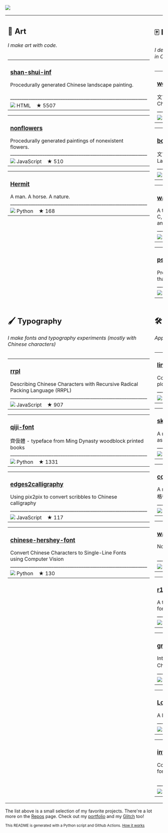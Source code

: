 <img src="https://github.com/LingDong-/shan-shui-inf/raw/master/screenshots/screen002.jpg?raw=true"></img><table><tr>
<td valign="top"><h2>🎨 Art</h2><i>I make art with code.</i><br><br><table><tr><td><h3><a href="https://github.com/LingDong-/shan-shui-inf">shan-shui-inf</a></h3>Procedurally generated Chinese landscape painting. <br><br>____________________________________________________________</tr><tr><td><img src="https://via.placeholder.com/12/e34c26/000000?text=+"></img>&nbsp;HTML&nbsp;&nbsp;&nbsp;&nbsp;★ 5507</td></tr></table><table><tr><td><h3><a href="https://github.com/LingDong-/nonflowers">nonflowers</a></h3>Procedurally generated paintings of nonexistent <br>flowers. <br>____________________________________________________________</tr><tr><td><img src="https://via.placeholder.com/12/f1e05a/000000?text=+"></img>&nbsp;JavaScript&nbsp;&nbsp;&nbsp;&nbsp;★ 510</td></tr></table><table><tr><td><h3><a href="https://github.com/LingDong-/Hermit">Hermit</a></h3>A man. A horse. A nature. <br>____________________________________________________________</tr><tr><td><img src="https://via.placeholder.com/12/3572A5/000000?text=+"></img>&nbsp;Python&nbsp;&nbsp;&nbsp;&nbsp;★ 168</td></tr></table></td><td valign="top"><h2>🀄️ Language design</h2><i>I designed 文言 or wenyan-lang, a programming language in Classical Chinese, and some others.</i><br><br><table><tr><td><h3><a href="https://github.com/wenyan-lang/wenyan">wenyan</a></h3>文言文編程語言 A programming language for the ancient <br>Chinese. <br>____________________________________________________________</tr><tr><td><img src="https://via.placeholder.com/12/2b7489/000000?text=+"></img>&nbsp;TypeScript&nbsp;&nbsp;&nbsp;&nbsp;★ 19584</td></tr></table><table><tr><td><h3><a href="https://github.com/wenyan-lang/book">book</a></h3>文言陰符 An Introduction to Programming in Wenyan <br>Language <br>____________________________________________________________</tr><tr><td><img src="https://via.placeholder.com/12/f1e05a/000000?text=+"></img>&nbsp;JavaScript&nbsp;&nbsp;&nbsp;&nbsp;★ 330</td></tr></table><table><tr><td><h3><a href="https://github.com/LingDong-/wax">wax</a></h3>A tiny programming language that transpiles to <br>C, C++, Java, TypeScript, Python, C#, Swift, Lua <br>and WebAssembly 🚀 <br>____________________________________________________________</tr><tr><td><img src="https://via.placeholder.com/12/555555/000000?text=+"></img>&nbsp;C&nbsp;&nbsp;&nbsp;&nbsp;★ 785</td></tr></table><table><tr><td><h3><a href="https://github.com/LingDong-/psvg">psvg</a></h3>Programmable Scalable Vector Graphics -- drawings <br>that draw themselves <br>____________________________________________________________</tr><tr><td><img src="https://via.placeholder.com/12/2b7489/000000?text=+"></img>&nbsp;TypeScript&nbsp;&nbsp;&nbsp;&nbsp;★ 301</td></tr></table></td></tr><tr><td valign="top"><h2>🖌 Typography</h2><i>I make fonts and typography experiments (mostly with Chinese characters)</i><br><br><table><tr><td><h3><a href="https://github.com/LingDong-/rrpl">rrpl</a></h3>Describing Chinese Characters with Recursive Radical <br>Packing Language (RRPL)  <br>____________________________________________________________</tr><tr><td><img src="https://via.placeholder.com/12/f1e05a/000000?text=+"></img>&nbsp;JavaScript&nbsp;&nbsp;&nbsp;&nbsp;★ 907</td></tr></table><table><tr><td><h3><a href="https://github.com/LingDong-/qiji-font">qiji-font</a></h3>齊伋體 - typeface from Ming Dynasty woodblock printed <br>books <br>____________________________________________________________</tr><tr><td><img src="https://via.placeholder.com/12/3572A5/000000?text=+"></img>&nbsp;Python&nbsp;&nbsp;&nbsp;&nbsp;★ 1331</td></tr></table><table><tr><td><h3><a href="https://github.com/LingDong-/edges2calligraphy">edges2calligraphy</a></h3>Using pix2pix to convert scribbles to Chinese <br>calligraphy <br>____________________________________________________________</tr><tr><td><img src="https://via.placeholder.com/12/f1e05a/000000?text=+"></img>&nbsp;JavaScript&nbsp;&nbsp;&nbsp;&nbsp;★ 117</td></tr></table><table><tr><td><h3><a href="https://github.com/LingDong-/chinese-hershey-font">chinese-hershey-font</a></h3>Convert Chinese Characters to Single-Line Fonts <br>using Computer Vision <br>____________________________________________________________</tr><tr><td><img src="https://via.placeholder.com/12/3572A5/000000?text=+"></img>&nbsp;Python&nbsp;&nbsp;&nbsp;&nbsp;★ 130</td></tr></table></td><td valign="top"><h2>🛠 Other cool stuff</h2><i>Apps, libraries, toolkits, algorithms, and more!</i><br><br><table><tr><td><h3><a href="https://github.com/LingDong-/linedraw">linedraw</a></h3>Convert images to vectorized line drawings for <br>plotters. <br>____________________________________________________________</tr><tr><td><img src="https://via.placeholder.com/12/3572A5/000000?text=+"></img>&nbsp;Python&nbsp;&nbsp;&nbsp;&nbsp;★ 762</td></tr></table><table><tr><td><h3><a href="https://github.com/LingDong-/skeleton-tracing">skeleton-tracing</a></h3>A new algorithm for retrieving topological skeleton <br>as a set of polylines from binary images <br>____________________________________________________________</tr><tr><td><img src="https://via.placeholder.com/12/555555/000000?text=+"></img>&nbsp;C&nbsp;&nbsp;&nbsp;&nbsp;★ 507</td></tr></table><table><tr><td><h3><a href="https://github.com/LingDong-/cope">cope</a></h3>A modern IDE for writing classical Chinese poetry <br>格律诗编辑程序 <br>____________________________________________________________</tr><tr><td><img src="https://via.placeholder.com/12/f1e05a/000000?text=+"></img>&nbsp;JavaScript&nbsp;&nbsp;&nbsp;&nbsp;★ 460</td></tr></table><table><tr><td><h3><a href="https://github.com/LingDong-/wasm-fun">wasm-fun</a></h3>Non-trivial programs in hand-written WebAssembly <br><br>____________________________________________________________</tr><tr><td><img src="https://via.placeholder.com/12/04133b/000000?text=+"></img>&nbsp;WebAssembly&nbsp;&nbsp;&nbsp;&nbsp;★ 78</td></tr></table><table><tr><td><h3><a href="https://github.com/LingDong-/r1b">r1b</a></h3>A thermal-printer-oriented, 1-bit graphics rasterizer <br>for 2D and 3D <br>____________________________________________________________</tr><tr><td><img src="https://via.placeholder.com/12/555555/000000?text=+"></img>&nbsp;C&nbsp;&nbsp;&nbsp;&nbsp;★ 75</td></tr></table><table><tr><td><h3><a href="https://github.com/LingDong-/grand-timeline">grand-timeline</a></h3>Interactive grand unified timeline of 30,800 ancient <br>Chinese people / 古人全表 <br>____________________________________________________________</tr><tr><td><img src="https://via.placeholder.com/12/f1e05a/000000?text=+"></img>&nbsp;JavaScript&nbsp;&nbsp;&nbsp;&nbsp;★ 111</td></tr></table><table><tr><td><h3><a href="https://github.com/LingDong-/Loshu.js">Loshu.js</a></h3>A linear algebra library for JavaScript 🔢 <br>____________________________________________________________</tr><tr><td><img src="https://via.placeholder.com/12/f1e05a/000000?text=+"></img>&nbsp;JavaScript&nbsp;&nbsp;&nbsp;&nbsp;★ 47</td></tr></table><table><tr><td><h3><a href="https://github.com/LingDong-/interesting-polygon-archive">interesting-polygon-archive</a></h3>Collection of polygon data in various formats <br>for testing computational geometry algorithms. <br><br>____________________________________________________________</tr><tr><td><img src="https://via.placeholder.com/12/0096D8/000000?text=+"></img>&nbsp;Processing&nbsp;&nbsp;&nbsp;&nbsp;★ 46</td></tr></table></td></tr></table>

The list above is a small selection of my favorite projects. There're a lot more on the [Repos](https://github.com/LingDong-?tab=repositories) page. Check out my [portfolio](https://lingdong.works) and my [Glitch](https://glitch.com/@LingDong-) too!


<sub>This README is generated with a Python script and Github Actions. [How it works](https://github.com/LingDong-/LingDong-/blob/master/generate.py)</sub>


